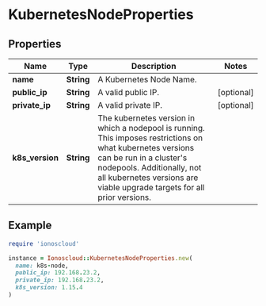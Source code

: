 # KubernetesNodeProperties

## Properties

| Name | Type | Description | Notes |
| ---- | ---- | ----------- | ----- |
| **name** | **String** | A Kubernetes Node Name. |  |
| **public_ip** | **String** | A valid public IP. | [optional] |
| **private_ip** | **String** | A valid private IP. | [optional] |
| **k8s_version** | **String** | The kubernetes version in which a nodepool is running. This imposes restrictions on what kubernetes versions can be run in a cluster&#39;s nodepools. Additionally, not all kubernetes versions are viable upgrade targets for all prior versions. |  |

## Example

```ruby
require 'ionoscloud'

instance = Ionoscloud::KubernetesNodeProperties.new(
  name: k8s-node,
  public_ip: 192.168.23.2,
  private_ip: 192.168.23.2,
  k8s_version: 1.15.4
)
```

